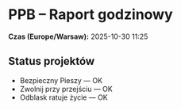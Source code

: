# PPB – Raport godzinowy
**Czas (Europe/Warsaw):** 2025-10-30 11:25

## Status projektów
- Bezpieczny Pieszy — OK
- Zwolnij przy przejściu — OK
- Odblask ratuje życie — OK

